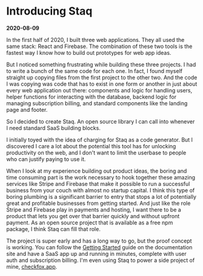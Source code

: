 # Introducing Staq

**2020-08-09**

In the first half of 2020, I built three web applications. They all used the same stack: React and Firebase. The combination of these two tools is the fastest way I know how to build out prototypes for web app ideas.

But I noticed something frustrating while building these three projects. I had to write a bunch of the same code for each one. In fact, I found myself straight up copying files from the first project to the other two. And the code I was copying was code that has to exist in one form or another in just about every web application out there: components and logic for handling users, helper functions for interacting with the database, backend logic for managing subscription billing, and standard components like the landing page and footer.

So I decided to create Staq. An open source library I can call into whenever I need standard SaaS building blocks.

I initially toyed with the idea of charging for Staq as a code generator. But I discovered I care a lot about the potential this tool has for unlocking productivity on the web, and I don't want to limit the userbase to people who can justify paying to use it.

When I look at my experience building out product ideas, the boring and time consuming part is the work necessary to hook together these amazing services like Stripe and Firebase that make it possible to run a successful business from your couch with almost no startup capital. I think this type of boring plumbing is a significant barrier to entry that stops a lot of potentially great and profitable businesses from getting started. And just like the role Stripe and Firebase play in payments and hosting, I want there to be a product that lets you get over that barrier quickly and without upfront payment. As an open source project that is available as a free npm package, I think Staq can fill that role.

The project is super early and has a long way to go, but the proof concept is working. You can follow the [Getting Started](https://staqjs.com/gettings-started/) guide on the documentation site and have a SaaS app up and running in minutes, complete with user auth and subscription billing. I'm even using Staq to power a side project of mine, [checkfox.app](https://checkfox.app).
